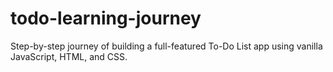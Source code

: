 # todo-learning-journey
Step-by-step journey of building a full-featured To-Do List app using vanilla JavaScript, HTML, and CSS.
